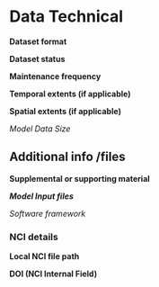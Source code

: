 

# Data Technical

**Dataset format**

**Dataset status**

**Maintenance frequency**

**Temporal extents (if applicable)**

**Spatial extents (if applicable)**

*Model Data Size*


## Additional info /files 

**Supplemental or supporting material**

***Model  Input files***

*Software framework*

### NCI details

**Local NCI file path**

**DOI (NCI Internal Field)**
